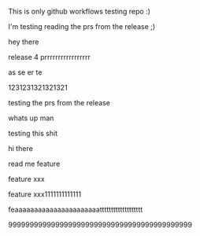 


This is only github workflows testing repo :)


I'm testing reading the prs from the release ;)


hey there 


release 4 prrrrrrrrrrrrrrrrr



as se er te  


1231231321321321

testing the prs from the release

whats up man 

testing this shit 

hi there 

read me feature


feature xxx

feature xxx1111111111111



feaaaaaaaaaaaaaaaaaaaaaattttttttttttttttttt

9999999999999999999999999999999999999999999
